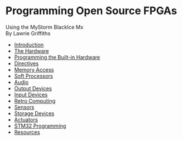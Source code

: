 # Programming Open Source FPGAs  
Using the MyStorm BlackIce Mx  
By Lawrie Griffiths

[1]:./MyStorm_BlackIceII.jpg "MyStorm BlackIce II"

* [Introduction](./Introduction/Introduction.html)
* [The Hardware](./The_Hardware/The_Hardware.html)
* [Programming the Built-in Hardware](./Programming_the_Built-in_Hardware/Programming_the_Built-in_Hardware.html)
* [Directives](./Directives/Directives.html)
* [Memory Access](./Memory_Access/Memory_Access.html)
* [Soft Processors](./Soft_Processors/Soft_Processors.html)
* [Audio](./Audio/Audio.html)
* [Output Devices](./Output_Devices/Output_Devices.html)
* [Input Devices](./Input_Devices/Input_Devices.html)
* [Retro Computing](./RetroComputing/RetroComputing.html)
* [Sensors](./Sensors/Sensors.html)
* [Storage Devices](./StorageDevices/StorageDevices.html)
* [Actuators](./Actuators/Actuators.html)
* [STM32 Programming](./STM32Programming/STM32Programming.html)
* [Resources](./Resources/Resources.html)

